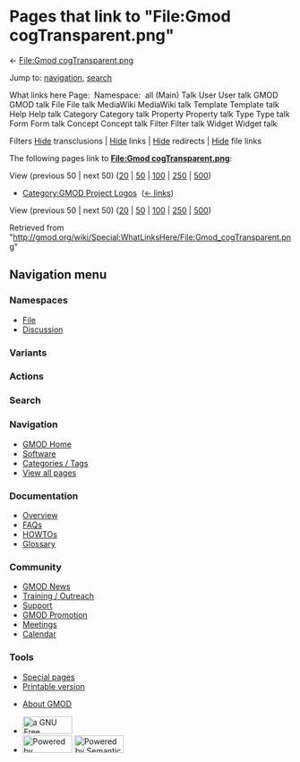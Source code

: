 <div id="mw-page-base" class="noprint">

</div>

<div id="mw-head-base" class="noprint">

</div>

<div id="content" class="mw-body" role="main">

<span id="top"></span>

<div id="mw-js-message" style="display:none;">

</div>



# <span dir="auto">Pages that link to "File:Gmod cogTransparent.png"</span>

<div id="bodyContent">

<div id="contentSub">

← [File:Gmod
cogTransparent.png](/wiki/File:Gmod_cogTransparent.png "File:Gmod cogTransparent.png")

</div>

<div id="jump-to-nav" class="mw-jump">

Jump to: [navigation](#mw-navigation), [search](#p-search)

</div>

<div id="mw-content-text">

What links here Page:  Namespace:  all (Main) Talk User User talk GMOD
GMOD talk File File talk MediaWiki MediaWiki talk Template Template talk
Help Help talk Category Category talk Property Property talk Type Type
talk Form Form talk Concept Concept talk Filter Filter talk Widget
Widget talk

Filters
[Hide](/mediawiki/index.php?title=Special:WhatLinksHere/File:Gmod_cogTransparent.png&hidetrans=1 "Special:WhatLinksHere/File:Gmod cogTransparent.png")
transclusions \|
[Hide](/mediawiki/index.php?title=Special:WhatLinksHere/File:Gmod_cogTransparent.png&hidelinks=1 "Special:WhatLinksHere/File:Gmod cogTransparent.png")
links \|
[Hide](/mediawiki/index.php?title=Special:WhatLinksHere/File:Gmod_cogTransparent.png&hideredirs=1 "Special:WhatLinksHere/File:Gmod cogTransparent.png")
redirects \|
[Hide](/mediawiki/index.php?title=Special:WhatLinksHere/File:Gmod_cogTransparent.png&hideimages=1 "Special:WhatLinksHere/File:Gmod cogTransparent.png")
file links

The following pages link to **[File:Gmod
cogTransparent.png](/wiki/File:Gmod_cogTransparent.png "File:Gmod cogTransparent.png")**:

View (previous 50 \| next 50)
([20](/mediawiki/index.php?title=Special:WhatLinksHere/File:Gmod_cogTransparent.png&limit=20 "Special:WhatLinksHere/File:Gmod cogTransparent.png")
\|
[50](/mediawiki/index.php?title=Special:WhatLinksHere/File:Gmod_cogTransparent.png&limit=50 "Special:WhatLinksHere/File:Gmod cogTransparent.png")
\|
[100](/mediawiki/index.php?title=Special:WhatLinksHere/File:Gmod_cogTransparent.png&limit=100 "Special:WhatLinksHere/File:Gmod cogTransparent.png")
\|
[250](/mediawiki/index.php?title=Special:WhatLinksHere/File:Gmod_cogTransparent.png&limit=250 "Special:WhatLinksHere/File:Gmod cogTransparent.png")
\|
[500](/mediawiki/index.php?title=Special:WhatLinksHere/File:Gmod_cogTransparent.png&limit=500 "Special:WhatLinksHere/File:Gmod cogTransparent.png"))

- [Category:GMOD Project
  Logos](/wiki/Category:GMOD_Project_Logos "Category:GMOD Project Logos")
  ‎ <span class="mw-whatlinkshere-tools">([←
  links](/mediawiki/index.php?title=Special:WhatLinksHere&target=Category%3AGMOD+Project+Logos "Special:WhatLinksHere"))</span>

View (previous 50 \| next 50)
([20](/mediawiki/index.php?title=Special:WhatLinksHere/File:Gmod_cogTransparent.png&limit=20 "Special:WhatLinksHere/File:Gmod cogTransparent.png")
\|
[50](/mediawiki/index.php?title=Special:WhatLinksHere/File:Gmod_cogTransparent.png&limit=50 "Special:WhatLinksHere/File:Gmod cogTransparent.png")
\|
[100](/mediawiki/index.php?title=Special:WhatLinksHere/File:Gmod_cogTransparent.png&limit=100 "Special:WhatLinksHere/File:Gmod cogTransparent.png")
\|
[250](/mediawiki/index.php?title=Special:WhatLinksHere/File:Gmod_cogTransparent.png&limit=250 "Special:WhatLinksHere/File:Gmod cogTransparent.png")
\|
[500](/mediawiki/index.php?title=Special:WhatLinksHere/File:Gmod_cogTransparent.png&limit=500 "Special:WhatLinksHere/File:Gmod cogTransparent.png"))

</div>

<div class="printfooter">

Retrieved from
"<http://gmod.org/wiki/Special:WhatLinksHere/File:Gmod_cogTransparent.png>"

</div>

<div id="catlinks" class="catlinks catlinks-allhidden">

</div>

<div class="visualClear">

</div>

</div>

</div>

<div id="mw-navigation">

## Navigation menu

<div id="mw-head">



<div id="left-navigation">

<div id="p-namespaces" class="vectorTabs" role="navigation"
aria-labelledby="p-namespaces-label">

### Namespaces

- <span id="ca-nstab-image"><a href="/wiki/File:Gmod_cogTransparent.png" accesskey="c"
  title="View the file page [c]">File</a></span>
- <span id="ca-talk"><a
  href="/mediawiki/index.php?title=File_talk:Gmod_cogTransparent.png&amp;action=edit&amp;redlink=1"
  accesskey="t"
  title="Discussion about the content page [t]">Discussion</a></span>

</div>

<div id="p-variants" class="vectorMenu emptyPortlet" role="navigation"
aria-labelledby="p-variants-label">

### 

### Variants[](#)

<div class="menu">

</div>

</div>

</div>

<div id="right-navigation">



<div id="p-cactions" class="vectorMenu emptyPortlet" role="navigation"
aria-labelledby="p-cactions-label">

### Actions[](#)

<div class="menu">

</div>

</div>

<div id="p-search" role="search">

### Search

<div id="simpleSearch">

</div>

</div>

</div>

</div>

<div id="mw-panel">

<div id="p-logo" role="banner">

<a href="/wiki/Main_Page"
style="background-image: url(http://gmod.org/images/GMOD-cogs.png);"
title="Visit the main page"></a>

</div>

<div id="p-Navigation" class="portal" role="navigation"
aria-labelledby="p-Navigation-label">

### Navigation

<div class="body">

- <span id="n-GMOD-Home">[GMOD Home](/wiki/Main_Page)</span>
- <span id="n-Software">[Software](/wiki/GMOD_Components)</span>
- <span id="n-Categories-.2F-Tags">[Categories /
  Tags](/wiki/Categories)</span>
- <span id="n-View-all-pages">[View all
  pages](/wiki/Special:AllPages)</span>

</div>

</div>

<div id="p-Documentation" class="portal" role="navigation"
aria-labelledby="p-Documentation-label">

### Documentation

<div class="body">

- <span id="n-Overview">[Overview](/wiki/Overview)</span>
- <span id="n-FAQs">[FAQs](/wiki/Category:FAQ)</span>
- <span id="n-HOWTOs">[HOWTOs](/wiki/Category:HOWTO)</span>
- <span id="n-Glossary">[Glossary](/wiki/Glossary)</span>

</div>

</div>

<div id="p-Community" class="portal" role="navigation"
aria-labelledby="p-Community-label">

### Community

<div class="body">

- <span id="n-GMOD-News">[GMOD News](/wiki/GMOD_News)</span>
- <span id="n-Training-.2F-Outreach">[Training /
  Outreach](/wiki/Training_and_Outreach)</span>
- <span id="n-Support">[Support](/wiki/Support)</span>
- <span id="n-GMOD-Promotion">[GMOD
  Promotion](/wiki/GMOD_Promotion)</span>
- <span id="n-Meetings">[Meetings](/wiki/Meetings)</span>
- <span id="n-Calendar">[Calendar](/wiki/Calendar)</span>

</div>

</div>

<div id="p-tb" class="portal" role="navigation"
aria-labelledby="p-tb-label">

### Tools

<div class="body">

- <span id="t-specialpages"><a href="/wiki/Special:SpecialPages" accesskey="q"
  title="A list of all special pages [q]">Special pages</a></span>
- <span id="t-print"><a
  href="/mediawiki/index.php?title=Special:WhatLinksHere/File:Gmod_cogTransparent.png&amp;printable=yes"
  rel="alternate" accesskey="p"
  title="Printable version of this page [p]">Printable version</a></span>

</div>

</div>

</div>

</div>

<div id="footer" role="contentinfo">

- <span id="footer-places-about">[About
  GMOD](/wiki/GMOD:About "GMOD:About")</span>

<!-- -->

- <span id="footer-copyrightico">[<img src="http://www.gnu.org/graphics/gfdl-logo-small.png" width="88"
  height="31" alt="a GNU Free Documentation License" />](http://www.gnu.org/licenses/fdl-1.3.html)</span>
- <span id="footer-poweredbyico">[<img src="/mediawiki/skins/common/images/poweredby_mediawiki_88x31.png"
  width="88" height="31" alt="Powered by MediaWiki" />](//www.mediawiki.org/)
  [<img
  src="/mediawiki/extensions/SemanticMediaWiki/includes/../resources/images/smw_button.png"
  width="88" height="31" alt="Powered by Semantic MediaWiki" />](https://www.semantic-mediawiki.org/wiki/Semantic_MediaWiki)</span>

<div style="clear:both">

</div>

</div>
